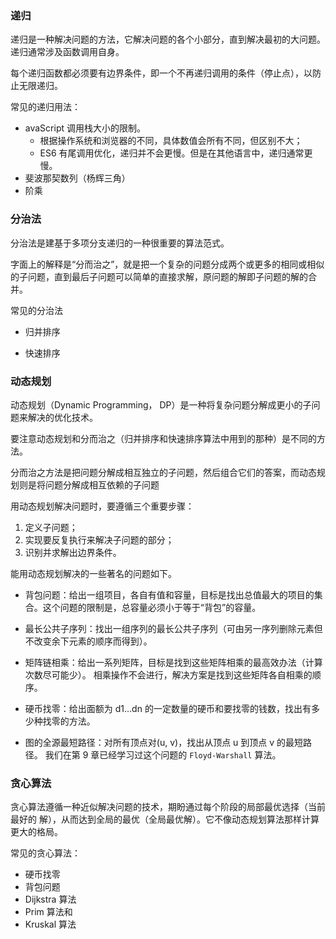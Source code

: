 ### 递归

递归是一种解决问题的方法，它解决问题的各个小部分，直到解决最初的大问题。递归通常涉及函数调用自身。

每个递归函数都必须要有边界条件，即一个不再递归调用的条件（停止点），以防止无限递归。

常见的递归用法：

- avaScript 调用栈大小的限制。
  - 根据操作系统和浏览器的不同，具体数值会所有不同，但区别不大；
  - ES6 有尾调用优化，递归并不会更慢。但是在其他语言中，递归通常更慢。
- 斐波那契数列（杨辉三角）
- 阶乘

### 分治法

分治法是建基于多项分支递归的一种很重要的算法范式。

字面上的解释是“分而治之”，就是把一个复杂的问题分成两个或更多的相同或相似的子问题，直到最后子问题可以简单的直接求解，原问题的解即子问题的解的合并。

常见的分治法

- 归并排序

- 快速排序

### 动态规划

动态规划（Dynamic Programming， DP）是一种将复杂问题分解成更小的子问题来解决的优化技术。

要注意动态规划和分而治之（归并排序和快速排序算法中用到的那种）是不同的方法。

分而治之方法是把问题分解成相互独立的子问题，然后组合它们的答案，而动态规划则是将问题分解成相互依赖的子问题

用动态规划解决问题时，要遵循三个重要步骤：

1. 定义子问题；
2. 实现要反复执行来解决子问题的部分；
3. 识别并求解出边界条件。

能用动态规划解决的一些著名的问题如下。

- 背包问题：给出一组项目，各自有值和容量，目标是找出总值最大的项目的集合。这个问题的限制是，总容量必须小于等于“背包”的容量。

- 最长公共子序列：找出一组序列的最长公共子序列（可由另一序列删除元素但不改变余下元素的顺序而得到）。

- 矩阵链相乘：给出一系列矩阵，目标是找到这些矩阵相乘的最高效办法（计算次数尽可能少）。
  相乘操作不会进行，解决方案是找到这些矩阵各自相乘的顺序。

- 硬币找零：给出面额为 d1…dn 的一定数量的硬币和要找零的钱数，找出有多少种找零的方法。

- 图的全源最短路径：对所有顶点对(u, v)，找出从顶点 u 到顶点 v 的最短路径。
  我们在第 9 章已经学习过这个问题的 `Floyd-Warshall` 算法。

### 贪心算法

贪心算法遵循一种近似解决问题的技术，期盼通过每个阶段的局部最优选择（当前最好的
解），从而达到全局的最优（全局最优解）。它不像动态规划算法那样计算更大的格局。

常见的贪心算法：

- 硬币找零
- 背包问题
- Dijkstra 算法
- Prim 算法和
- Kruskal 算法
